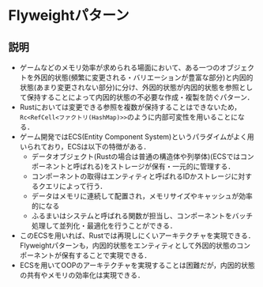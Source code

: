 # Flyweightパターン

## 説明

- ゲームなどのメモリ効率が求められる場面において、ある一つのオブジェクトを外因的状態(頻繁に変更される・バリエーションが豊富な部分)と内因的状態(あまり変更されない部分)に分け、外因的状態が内因的状態を参照として保持することによって内因的状態の不必要な作成・複製を防ぐパターン．
- Rustにおいては変更できる参照を複数が保持することはできないため，`Rc<RefCell<ファクトリ(HashMap)>>`のように内部可変性を用いることになる．
- ゲーム開発ではECS(Entity Component System)というパラダイムがよく用いられており，ECSは以下の特徴がある．
  - データオブジェクト(Rustの場合は普通の構造体や列挙体)(ECSではコンポーネントと呼ばれる)をストレージが保有・一元的に管理する．
  - コンポーネントの取得はエンティティと呼ばれるIDかストレージに対するクエリによって行う．
  - データはメモリに連続して配置され，メモリサイズやキャッシュが効率的になる
  - ふるまいはシステムと呼ばれる関数が担当し、コンポーネントをバッチ処理して並列化・最適化を行うことができる．
- このECSを用いれば、Rustでは再現しにくいアーキテクチャを実現できる．Flyweightパターンも，内因的状態をエンティティとして外因的状態のコンポーネントが保有することで実現できる．
- ECSを用いてOOPのアーキテクチャを実現することは困難だが，内因的状態の共有やメモリの効率化は実現できる．
